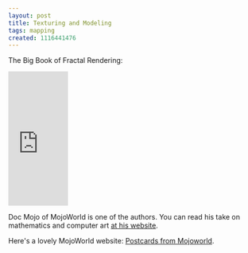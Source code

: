 ```yaml
---
layout: post
title: Texturing and Modeling
tags: mapping
created: 1116441476
---
```

The Big Book of Fractal Rendering:  

<iframe src="http://rcm.amazon.com/e/cm?t=mcdema-20&o=1&p=8&l=as1&asins=1558608486&fc1=000000&=1&lc1=004477&bc1=000000&lt1=_blank&IS2=1&f=ifr&bg1=ffffff&f=ifr" width="120" height="270" scrolling="no" marginwidth="0" marginheight="0" frameborder="0">
</iframe>

Doc Mojo of MojoWorld is one of the authors.  You can read his take on mathematics and computer art [at his website](http://www.kenmusgrave.com/FLnSE_text.html).

Here's a lovely MojoWorld website:  [Postcards from Mojoworld](http://www.landshapes.btinternet.co.uk/).
